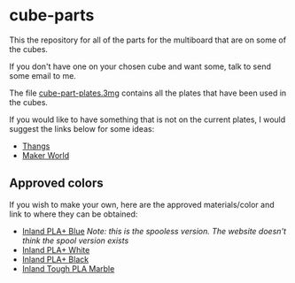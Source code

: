 # cube-parts

This the repository for all of the parts for the multiboard that are on some of the cubes.

If you don't have one on your chosen cube and want some, talk to send some email to me.

The file [cube-part-plates.3mg](https://github.com/pulcher/cube-parts/blob/main/cube-part-plates.3mf) contains all the plates that have been used in the cubes.

If you would like to have something that is not on the current plates, I would suggest the links below for some ideas:

- [Thangs](https://thangs.com/search/multiboard%20atatchments?scope=all)
- [Maker World](https://makerworld.com/en/search/models?keyword=multiboard)

## Approved colors

If you wish to make your own, here are the approved materials/color and link to where they can be obtained:

- [Inland PLA+ Blue](https://www.microcenter.com/product/510201/inland-175mm-pla-3d-printer-filament-10-kg-(22-lbs)-spooless-blue?sp=186.39999389648438) *Note: this is the spooless version.  The website doesn't think the spool version exists*
- [Inland PLA+ White](https://www.microcenter.com/product/611544/inland-175mm-pla-3d-printer-filament-10-kg-(22-lbs)-spool-white)
- [Inland PLA+ Black](https://www.microcenter.com/product/611532/inland-175mm-pla-plus-(pla)-3d-printer-filament-1-kg-(22-lbs)-spool-black)
- [Inland Tough PLA Marble](https://www.microcenter.com/product/660553/inland-175mm-white-marble-tough-pla-3d-printer-filament-1kg-spool-(22-lbs))


